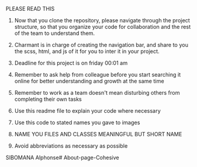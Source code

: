 PLEASE READ THIS

1. Now that you clone the repository, please navigate through the project structure, so that you organize your code for collaboration and the rest of the team to understand them.

2. Charmant is in charge of creating the navigation bar, and share to you the scss, html, and js of it for you to inter it in your project.

3. Deadline for this project is on friday 00:01 am

4. Remember to ask help from colleague before you start searching it online for better understanding and growth at the same time

5. Remember to work as a team doesn't mean disturbing others from completing their own tasks

6. Use this readme file to explain your code where necessary

7. Use this code to stated names you gave to images

8. NAME YOU FILES AND CLASSES MEANINGFUL BUT SHORT NAME

10. Avoid abbreviations as necessary as possible


SIBOMANA Alphonse# About-page-Cohesive
